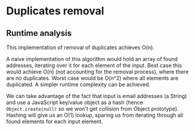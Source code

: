 # Duplicates removal

## Runtime analysis
This implementation of removal of duplicates achieves O(n).

A naive implementation of this algorithm would hold an array of found addresses, iterating over it for each element of the input. Best case this would achieve O(n) (not accounting for the removal process), where there are no duplicates. Worst case would be O(n^2) where all elements are duplicated. A simpler runtime complexity can be achieved.

We can take advantage of the fact that input is email addresses (a String) and use a JavaScript key/value object as a hash (hence `Object.create(null)` so we won't get collision from Object.prototype). Hashing will give us an O(1) lookup, sparing us from iterating through all found elements for each input element.
